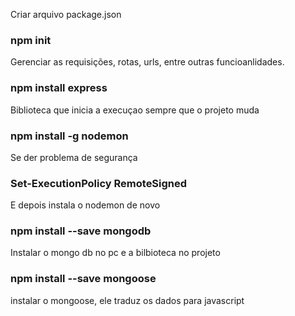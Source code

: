 Criar arquivo package.json 
### npm init

Gerenciar as requisições, rotas, urls, entre outras funcioanlidades.
###  npm install express

Biblioteca que inicia a execuçao sempre que o projeto muda
###  npm install -g nodemon

Se der problema de segurança
### Set-ExecutionPolicy RemoteSigned
E depois instala o nodemon de novo 


### npm install --save mongodb
Instalar o mongo db no pc e a bilbioteca no projeto

###   npm install --save mongoose
instalar o mongoose, ele traduz os dados para javascript
